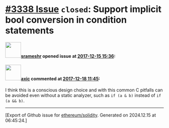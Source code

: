 # [\#3338 Issue](https://github.com/ethereum/solidity/issues/3338) `closed`: Support implicit bool conversion in condition statements

#### <img src="https://avatars.githubusercontent.com/u/8149408?u=c0691d1ea37d0f9494bacf698d2aee46c1ecab91&v=4" width="50">[srameshr](https://github.com/srameshr) opened issue at [2017-12-15 15:36](https://github.com/ethereum/solidity/issues/3338):



#### <img src="https://avatars.githubusercontent.com/u/20340?v=4" width="50">[axic](https://github.com/axic) commented at [2017-12-18 11:45](https://github.com/ethereum/solidity/issues/3338#issuecomment-352403618):

I think this is a conscious design choice and with this common C pitfalls can be avoided even without a static analyzer, such as `if (a & b)` instead of `if (a && b)`.


-------------------------------------------------------------------------------



[Export of Github issue for [ethereum/solidity](https://github.com/ethereum/solidity). Generated on 2024.12.15 at 06:45:24.]
